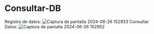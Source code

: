 # Consultar-DB
Registro de datos:
![Captura de pantalla 2024-06-26 152933](https://github.com/PetusoTwo/Consultar-DB/assets/96096173/8782b316-8296-462f-b78c-db20ab498d71)
Consultar Datos: 
![Captura de pantalla 2024-06-26 152952](https://github.com/PetusoTwo/Consultar-DB/assets/96096173/321e4ed9-d0c5-4142-9e51-aca90714f5cd)
